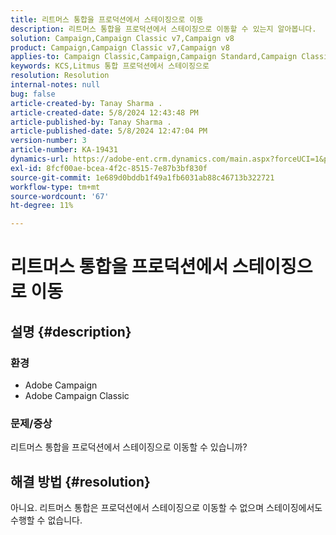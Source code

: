 ```yaml
---
title: 리트머스 통합을 프로덕션에서 스테이징으로 이동
description: 리트머스 통합을 프로덕션에서 스테이징으로 이동할 수 있는지 알아봅니다.
solution: Campaign,Campaign Classic v7,Campaign v8
product: Campaign,Campaign Classic v7,Campaign v8
applies-to: Campaign Classic,Campaign,Campaign Standard,Campaign Classic v7,Campaign v8
keywords: KCS,Litmus 통합 프로덕션에서 스테이징으로
resolution: Resolution
internal-notes: null
bug: false
article-created-by: Tanay Sharma .
article-created-date: 5/8/2024 12:43:48 PM
article-published-by: Tanay Sharma .
article-published-date: 5/8/2024 12:47:04 PM
version-number: 3
article-number: KA-19431
dynamics-url: https://adobe-ent.crm.dynamics.com/main.aspx?forceUCI=1&pagetype=entityrecord&etn=knowledgearticle&id=242a3698-380d-ef11-9f8a-6045bd026dc7
exl-id: 8fcf00ae-bcea-4f2c-8515-7e87b3bf830f
source-git-commit: 1e689d0bddb1f49a1fb6031ab88c46713b322721
workflow-type: tm+mt
source-wordcount: '67'
ht-degree: 11%

---
```


# 리트머스 통합을 프로덕션에서 스테이징으로 이동

## 설명 {#description}


### 환경

- Adobe Campaign
- Adobe Campaign Classic


### 문제/증상

리트머스 통합을 프로덕션에서 스테이징으로 이동할 수 있습니까?


## 해결 방법 {#resolution}


아니요. 리트머스 통합은 프로덕션에서 스테이징으로 이동할 수 없으며 스테이징에서도 수행할 수 없습니다.
